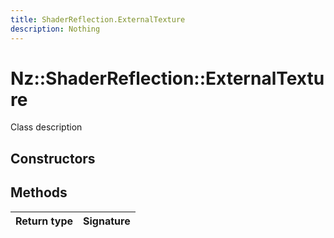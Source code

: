 ```yaml
---
title: ShaderReflection.ExternalTexture
description: Nothing
---
```


# Nz::ShaderReflection::ExternalTexture

Class description

## Constructors


## Methods

| Return type | Signature |
| ----------- | --------- |
